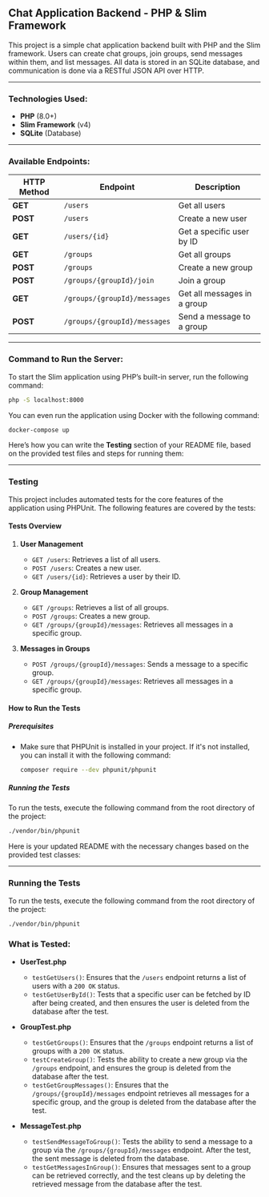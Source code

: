 ## **Chat Application Backend - PHP & Slim Framework**

This project is a simple chat application backend built with PHP and the Slim framework. Users can create chat groups, join groups, send messages within them, and list messages. All data is stored in an SQLite database, and communication is done via a RESTful JSON API over HTTP.

---

### **Technologies Used:**

- **PHP** (8.0+)
- **Slim Framework** (v4)
- **SQLite** (Database)

---

### **Available Endpoints:**

| HTTP Method | Endpoint                           | Description                        |
|-------------|------------------------------------|------------------------------------|
| **GET**     | `/users`                           | Get all users                      |
| **POST**    | `/users`                           | Create a new user                  |
| **GET**     | `/users/{id}`                      | Get a specific user by ID          |
| **GET**     | `/groups`                          | Get all groups                     |
| **POST**    | `/groups`                          | Create a new group                 |
| **POST**    | `/groups/{groupId}/join`           | Join a group                       |
| **GET**     | `/groups/{groupId}/messages`       | Get all messages in a group        |
| **POST**    | `/groups/{groupId}/messages`       | Send a message to a group          |

---

### **Command to Run the Server:**

To start the Slim application using PHP’s built-in server, run the following command:

```bash
php -S localhost:8000
```
You can even run the application using Docker with the following command:

```bash
docker-compose up
```

Here’s how you can write the **Testing** section of your README file, based on the provided test files and steps for running them:

---

### **Testing**

This project includes automated tests for the core features of the application using PHPUnit. The following features are covered by the tests:

#### **Tests Overview**
1. **User Management**
   - `GET /users`: Retrieves a list of all users.
   - `POST /users`: Creates a new user.
   - `GET /users/{id}`: Retrieves a user by their ID.

2. **Group Management**
   - `GET /groups`: Retrieves a list of all groups.
   - `POST /groups`: Creates a new group.
   - `GET /groups/{groupId}/messages`: Retrieves all messages in a specific group.

3. **Messages in Groups**
   - `POST /groups/{groupId}/messages`: Sends a message to a specific group.
   - `GET /groups/{groupId}/messages`: Retrieves all messages in a specific group.

#### **How to Run the Tests**

##### **Prerequisites**
- Make sure that PHPUnit is installed in your project. If it's not installed, you can install it with the following command:
   ```bash
   composer require --dev phpunit/phpunit
   ```

##### **Running the Tests**
To run the tests, execute the following command from the root directory of the project:
```bash
./vendor/bin/phpunit
```

Here is your updated README with the necessary changes based on the provided test classes:

---

### **Running the Tests**

To run the tests, execute the following command from the root directory of the project:

```bash
./vendor/bin/phpunit
```

### **What is Tested:**

- **UserTest.php**
  - `testGetUsers()`: Ensures that the `/users` endpoint returns a list of users with a `200 OK` status.
  - `testGetUserById()`: Tests that a specific user can be fetched by ID after being created, and then ensures the user is deleted from the database after the test.

- **GroupTest.php**
  - `testGetGroups()`: Ensures that the `/groups` endpoint returns a list of groups with a `200 OK` status.
  - `testCreateGroup()`: Tests the ability to create a new group via the `/groups` endpoint, and ensures the group is deleted from the database after the test.
  - `testGetGroupMessages()`: Ensures that the `/groups/{groupId}/messages` endpoint retrieves all messages for a specific group, and the group is deleted from the database after the test.

- **MessageTest.php**
  - `testSendMessageToGroup()`: Tests the ability to send a message to a group via the `/groups/{groupId}/messages` endpoint. After the test, the sent message is deleted from the database.
  - `testGetMessagesInGroup()`: Ensures that messages sent to a group can be retrieved correctly, and the test cleans up by deleting the retrieved message from the database after the test.

